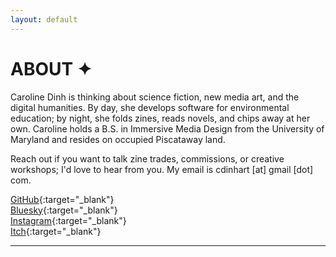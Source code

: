 ```yaml
---
layout: default
---
```


# ABOUT ✦

Caroline Dinh is thinking about science fiction, new media art, and the digital humanities. By day, she develops software for environmental education; by night, she folds zines, reads novels, and chips away at her own. Caroline holds a B.S. in Immersive Media Design from the University of Maryland and resides on occupied Piscataway land.   

Reach out if you want to talk zine trades, commissions, or creative workshops; I'd love to hear from you. My email is cdinhart [at] gmail [dot] com.   

[GitHub](https://github.com/caroldinh){:target="_blank"}  
[Bluesky](https://bsky.app/profile/urlocalcyb.org){:target="_blank"}   
[Instagram](https://instagram.com/url.ocalcyborg){:target="_blank"}  
[Itch](https://urlocalcyborg.itch.io/){:target="_blank"}

---

